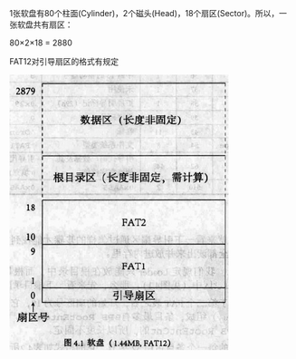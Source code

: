
1张软盘有80个柱面(Cylinder)，2个磁头(Head)，18个扇区(Sector)。所以，一张软盘共有扇区：

80×2×18 = 2880 

FAT12对引导扇区的格式有规定

![](./fat12.png)